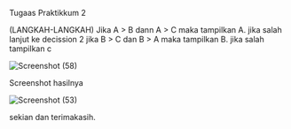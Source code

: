 Tugaas Praktikkum 2

(LANGKAH-LANGKAH)
Jika A > B dann A > C maka tampilkan A. jika salah lanjut ke decission 2
jika B > C dan B > A maka tampilkan B. jika salah tampilkan c

![Screenshot (58)](https://user-images.githubusercontent.com/56398559/68531957-a772c000-034a-11ea-865c-d1d71464a9a2.png)

Screenshot hasilnya

![Screenshot (53)](https://user-images.githubusercontent.com/56398559/68531920-4b0fa080-034a-11ea-8169-e91248750b53.png)

sekian dan terimakasih.
